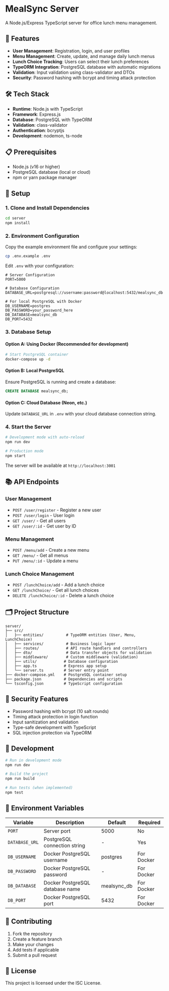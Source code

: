 # MealSync Server

A Node.js/Express TypeScript server for office lunch menu management.

## 🚀 Features

- **User Management**: Registration, login, and user profiles
- **Menu Management**: Create, update, and manage daily lunch menus
- **Lunch Choice Tracking**: Users can select their lunch preferences
- **TypeORM Integration**: PostgreSQL database with automatic migrations
- **Validation**: Input validation using class-validator and DTOs
- **Security**: Password hashing with bcrypt and timing attack protection

## 🛠️ Tech Stack

- **Runtime**: Node.js with TypeScript
- **Framework**: Express.js
- **Database**: PostgreSQL with TypeORM
- **Validation**: class-validator
- **Authentication**: bcryptjs
- **Development**: nodemon, ts-node

## 📋 Prerequisites

- Node.js (v16 or higher)
- PostgreSQL database (local or cloud)
- npm or yarn package manager

## 🔧 Setup

### 1. Clone and Install Dependencies

```bash
cd server
npm install
```

### 2. Environment Configuration

Copy the example environment file and configure your settings:

```bash
cp .env.example .env
```

Edit `.env` with your configuration:

```env
# Server Configuration
PORT=5000

# Database Configuration
DATABASE_URL=postgresql://username:password@localhost:5432/mealsync_db

# For local PostgreSQL with Docker
DB_USERNAME=postgres
DB_PASSWORD=your_password_here
DB_DATABASE=mealsync_db
DB_PORT=5432
```

### 3. Database Setup

#### Option A: Using Docker (Recommended for development)

```bash
# Start PostgreSQL container
docker-compose up -d
```

#### Option B: Local PostgreSQL

Ensure PostgreSQL is running and create a database:

```sql
CREATE DATABASE mealsync_db;
```

#### Option C: Cloud Database (Neon, etc.)

Update `DATABASE_URL` in `.env` with your cloud database connection string.

### 4. Start the Server

```bash
# Development mode with auto-reload
npm run dev

# Production mode
npm start
```

The server will be available at `http://localhost:3001`

## 📚 API Endpoints

### User Management
- `POST /user/register` - Register a new user
- `POST /user/login` - User login
- `GET /user/` - Get all users
- `GET /user/:id` - Get user by ID

### Menu Management
- `POST /menu/add` - Create a new menu
- `GET /menu/` - Get all menus
- `PUT /menu/:id` - Update a menu

### Lunch Choice Management
- `POST /lunchChoice/add` - Add a lunch choice
- `GET /lunchChoice/` - Get all lunch choices
- `DELETE /lunchChoice/:id` - Delete a lunch choice

## 🗂️ Project Structure

```
server/
├── src/
│   ├── entities/          # TypeORM entities (User, Menu, LunchChoice)
│   ├── services/          # Business logic layer
│   ├── routes/            # API route handlers and controllers
│   ├── dto/               # Data transfer objects for validation
│   ├── middleware/        # Custom middleware (validation)
│   ├── utils/            # Database configuration
│   ├── app.ts            # Express app setup
│   └── server.ts         # Server entry point
├── docker-compose.yml    # PostgreSQL container setup
├── package.json          # Dependencies and scripts
└── tsconfig.json         # TypeScript configuration
```

## 🔐 Security Features

- Password hashing with bcrypt (10 salt rounds)
- Timing attack protection in login function
- Input sanitization and validation
- Type-safe development with TypeScript
- SQL injection protection via TypeORM

## 🚦 Development

```bash
# Run in development mode
npm run dev

# Build the project
npm run build

# Run tests (when implemented)
npm test
```

## 📝 Environment Variables

| Variable | Description | Default | Required |
|----------|-------------|---------|----------|
| `PORT` | Server port | 5000 | No |
| `DATABASE_URL` | PostgreSQL connection string | - | Yes |
| `DB_USERNAME` | Docker PostgreSQL username | postgres | For Docker |
| `DB_PASSWORD` | Docker PostgreSQL password | - | For Docker |
| `DB_DATABASE` | Docker PostgreSQL database name | mealsync_db | For Docker |
| `DB_PORT` | Docker PostgreSQL port | 5432 | For Docker |

## 🤝 Contributing

1. Fork the repository
2. Create a feature branch
3. Make your changes
4. Add tests if applicable
5. Submit a pull request

## 📄 License

This project is licensed under the ISC License.
